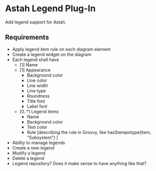 # Astah Legend Plug-In

Add legend support for Astah. 

## Requirements

- Apply legend item rule on each diagram element
- Create a legend widget on the diagram
- Each legend shall have
  - [1] Name
  - [1] Appearance
    - Background color
    - Line color
    - Line width
    - Line type
    - Roundness
    - Title font
    - Label font
  - [0..*] Legend items
    - Name
    - Background color
    - Text color
    - Rule [describing the rule in Groovy, like hasSterepotype(item, "Subsystem") ]
- Ability to manage legends
-   Create a new legend
-   Modify a legend
-   Delete a legend
  - Legend repository? Does it make sense to have anything like that?    
      

